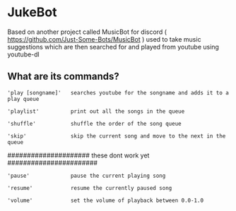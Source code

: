 # JukeBot

Based on another project called MusicBot for discord ( https://github.com/Just-Some-Bots/MusicBot )
used to take music suggestions which are then searched for and played from youtube using youtube-dl

## What are its commands?

	'play [songname]'	searches youtube for the songname and adds it to a play queue

	'playlist'			print out all the songs in the queue

	'shuffle'			shuffle the order of the song queue
    
	'skip'				skip the current song and move to the next in the queue

#####################  these dont work yet  #######################

	'pause'				pause the current playing song

	'resume'			resume the currently paused song

	'volume'			set the volume of playback between 0.0-1.0

